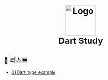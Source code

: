 <h1 align="center">
  <img src="https://blog.kakaocdn.net/dn/zSb3I/btrB6jJo0t0/wikuqjItRkHdb40FfNB78K/img.png" alt="Logo" width="100" >
  <br>
  Dart Study
</h1>


## 📗 리스트
- [01 Dart_type_example](https://github.com/Lovingcats/Flutter_study/tree/main/Dart/dart_type_example)


